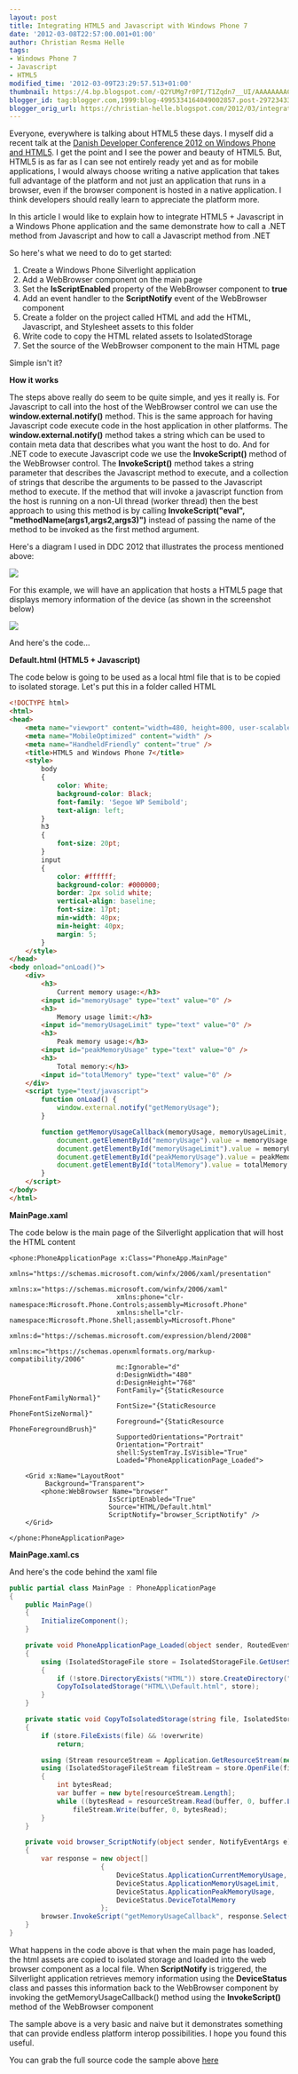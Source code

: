```yaml
---
layout: post
title: Integrating HTML5 and Javascript with Windows Phone 7
date: '2012-03-08T22:57:00.001+01:00'
author: Christian Resma Helle
tags:
- Windows Phone 7
- Javascript
- HTML5
modified_time: '2012-03-09T23:29:57.513+01:00'
thumbnail: https://4.bp.blogspot.com/-Q2YUMg7r0PI/T1Zqdn7__UI/AAAAAAAAC2E/7PqcN7PY25Y/s72-c/JavascriptCSharpInterop.jpg
blogger_id: tag:blogger.com,1999:blog-4995334164049002857.post-2972343304265197073
blogger_orig_url: https://christian-helle.blogspot.com/2012/03/integrating-html5-and-javascript-with.html
---
```


Everyone, everywhere is talking about HTML5 these days. I myself did a recent talk at the [Danish Developer Conference 2012 on Windows Phone and HTML5](/2012/03/html5-and-windows-phone-7.html). I get the point and I see the power and beauty of HTML5. But, HTML5 is as far as I can see not entirely ready yet and as for mobile applications, I would always choose writing a native application that takes full advantage of the platform and not just an application that runs in a browser, even if the browser component is hosted in a native application. I think developers should really learn to appreciate the platform more.  

In this article I would like to explain how to integrate HTML5 + Javascript in a Windows Phone application and the same demonstrate how to call a .NET method from Javascript and how to call a Javascript method from .NET  

So here's what we need to do to get started:  

1.  Create a Windows Phone Silverlight application
2.  Add a WebBrowser component on the main page
3.  Set the **IsScriptEnabled** property of the WebBrowser component to **true**
4.  Add an event handler to the **ScriptNotify** event of the WebBrowser component
5.  Create a folder on the project called HTML and add the HTML, Javascript, and Stylesheet assets to this folder
6.  Write code to copy the HTML related assets to IsolatedStorage
7.  Set the source of the WebBrowser component to the main HTML page

Simple isn't it?  

**How it works**  

The steps above really do seem to be quite simple, and yes it really is. For Javascript to call into the host of the WebBrowser control we can use the **window.external.notify()** method. This is the same approach for having Javascript code execute code in the host application in other platforms. The **window.external.notify()** method takes a string which can be used to contain meta data that describes what you want the host to do. And for .NET code to execute Javascript code we use the **InvokeScript()** method of the WebBrowser control. The **InvokeScript()** method takes a string parameter that describes the Javascript method to execute, and a collection of strings that describe the arguments to be passed to the Javascript method to execute. If the method that will invoke a javascript function from the host is running on a non-UI thread (worker thread) then the best approach to using this method is by calling **InvokeScript("eval", "methodName(args1,args2,args3)")** instead of passing the name of the method to be invoked as the first method argument.  

Here's a diagram I used in DDC 2012 that illustrates the process mentioned above:  

![](/assets/images/javascript-csharp-interop.jpg)

For this example, we will have an application that hosts a HTML5 page that displays memory information of the device (as shown in the screenshot below)  

![](/assets/images/html-wp7.png)

And here's the code...  

**Default.html (HTML5 + Javascript)**  

The code below is going to be used as a local html file that is to be copied to isolated storage. Let's put this in a folder called HTML  

```html
<!DOCTYPE html>
<html>
<head>
    <meta name="viewport" content="width=480, height=800, user-scalable=no" />
    <meta name="MobileOptimized" content="width" />
    <meta name="HandheldFriendly" content="true" />
    <title>HTML5 and Windows Phone 7</title>
    <style>
        body
        {
            color: White;
            background-color: Black;
            font-family: 'Segoe WP Semibold';
            text-align: left;
        }
        h3
        {
            font-size: 20pt;
        }
        input
        {
            color: #ffffff;
            background-color: #000000;
            border: 2px solid white;
            vertical-align: baseline;
            font-size: 17pt;
            min-width: 40px;
            min-height: 40px;
            margin: 5;
        }
    </style>
</head>
<body onload="onLoad()">
    <div>
        <h3>
            Current memory usage:</h3>
        <input id="memoryUsage" type="text" value="0" />
        <h3>
            Memory usage limit:</h3>
        <input id="memoryUsageLimit" type="text" value="0" />
        <h3>
            Peak memory usage:</h3>
        <input id="peakMemoryUsage" type="text" value="0" />
        <h3>
            Total memory:</h3>
        <input id="totalMemory" type="text" value="0" />
    </div>
    <script type="text/javascript">
        function onLoad() {
            window.external.notify("getMemoryUsage");
        }

        function getMemoryUsageCallback(memoryUsage, memoryUsageLimit, peakMemoryUsage, totalMemory) {
            document.getElementById("memoryUsage").value = memoryUsage;
            document.getElementById("memoryUsageLimit").value = memoryUsageLimit;
            document.getElementById("peakMemoryUsage").value = peakMemoryUsage;
            document.getElementById("totalMemory").value = totalMemory;
        }
    </script>
</body>
</html>
```

**MainPage.xaml**  

The code below is the main page of the Silverlight application that will host the HTML content  

```xaml
<phone:PhoneApplicationPage x:Class="PhoneApp.MainPage"
                           xmlns="https://schemas.microsoft.com/winfx/2006/xaml/presentation"
                           xmlns:x="https://schemas.microsoft.com/winfx/2006/xaml"
                           xmlns:phone="clr-namespace:Microsoft.Phone.Controls;assembly=Microsoft.Phone"
                           xmlns:shell="clr-namespace:Microsoft.Phone.Shell;assembly=Microsoft.Phone"
                           xmlns:d="https://schemas.microsoft.com/expression/blend/2008"
                           xmlns:mc="https://schemas.openxmlformats.org/markup-compatibility/2006"
                           mc:Ignorable="d"
                           d:DesignWidth="480"
                           d:DesignHeight="768"
                           FontFamily="{StaticResource PhoneFontFamilyNormal}"
                           FontSize="{StaticResource PhoneFontSizeNormal}"
                           Foreground="{StaticResource PhoneForegroundBrush}"
                           SupportedOrientations="Portrait"
                           Orientation="Portrait"
                           shell:SystemTray.IsVisible="True"
                           Loaded="PhoneApplicationPage_Loaded">

    <Grid x:Name="LayoutRoot"
         Background="Transparent">
        <phone:WebBrowser Name="browser"
                         IsScriptEnabled="True"
                         Source="HTML/Default.html"
                         ScriptNotify="browser_ScriptNotify" />
    </Grid>

</phone:PhoneApplicationPage>
```

**MainPage.xaml.cs**  

And here's the code behind the xaml file  

```csharp
public partial class MainPage : PhoneApplicationPage
{
    public MainPage()
    {
        InitializeComponent();
    }

    private void PhoneApplicationPage_Loaded(object sender, RoutedEventArgs e)
    {
        using (IsolatedStorageFile store = IsolatedStorageFile.GetUserStoreForApplication())
        {
            if (!store.DirectoryExists("HTML")) store.CreateDirectory("HTML");
            CopyToIsolatedStorage("HTML\\Default.html", store);
        }
    }

    private static void CopyToIsolatedStorage(string file, IsolatedStorageFile store, bool overwrite = true)
    {
        if (store.FileExists(file) && !overwrite)
            return;

        using (Stream resourceStream = Application.GetResourceStream(new Uri(file, UriKind.Relative)).Stream)
        using (IsolatedStorageFileStream fileStream = store.OpenFile(file, FileMode.Create, FileAccess.ReadWrite, FileShare.ReadWrite))
        {
            int bytesRead;
            var buffer = new byte[resourceStream.Length];
            while ((bytesRead = resourceStream.Read(buffer, 0, buffer.Length)) > 0)
                fileStream.Write(buffer, 0, bytesRead);
        }
    }

    private void browser_ScriptNotify(object sender, NotifyEventArgs e)
    {
        var response = new object[]
                       {
                           DeviceStatus.ApplicationCurrentMemoryUsage,
                           DeviceStatus.ApplicationMemoryUsageLimit,
                           DeviceStatus.ApplicationPeakMemoryUsage,
                           DeviceStatus.DeviceTotalMemory
                       };
        browser.InvokeScript("getMemoryUsageCallback", response.Select(c => c.ToString()).ToArray());
    }
}
```

What happens in the code above is that when the main page has loaded, the html assets are copied to isolated storage and loaded into the web browser component as a local file. When **ScriptNotify** is triggered, the Silverlight application retrieves memory information using the **DeviceStatus** class and passes this information back to the WebBrowser component by invoking the getMemoryUsageCallback() method using the **InvokeScript()** method of the WebBrowser component  

The sample above is a very basic and naive but it demonstrates something that can provide endless platform interop possibilities. I hope you found this useful.

You can grab the full source code the sample above [here](/assets/samples/MemoryUsage.zip)